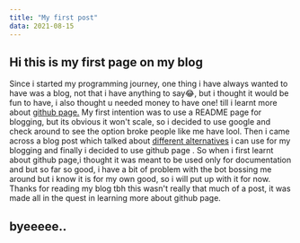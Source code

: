 ```yaml
---
title: "My first post"
data: 2021-08-15
---
```

##  Hi this is my first page on my blog

Since i started my programming journey, one thing i have always wanted to have was a blog, not that i have anything to say😂, but i thought it would be fun to have, i also thought u needed money to have one! till i learnt more about [github page.](https://dfederm.com/creating-a-blog-using-github-pages/)
My first intention  was to use a README page for blogging, but its obvious it won't scale, so i decided to use google and check around to see the option broke people like me have lool. Then i came across a blog post which talked about [different alternatives](https://stackshare.io/github-pages/alternatives) i can use for my blogging and finally i decided to use github page  .
So when i first learnt about github page,i thought it was meant to be used  only for documentation and but so far so good, i have a bit of problem with the bot bossing me around but i know it is for my own good, so i will put up with it for now.
Thanks for reading my blog tbh this wasn't really that much of a post, it was made all in the quest in learning more about github page.
## byeeeee..




<!--stackedit_data:
eyJoaXN0b3J5IjpbLTE1MjM1ODA1ODcsMjE0NDY1MjkxMCwtMT
UyMzU4MDU4NywxNTQ4ODA5MjE1LDIxMzY2NzYwNl19
-->